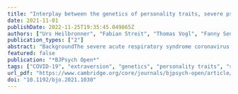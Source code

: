 ```yaml
---
title: "Interplay between the genetics of personality traits, severe psychiatric disorders and COVID-19 host genetics in the susceptibility to SARS-CoV-2 infection"
date: 2021-11-01
publishDate: 2022-11-25T19:35:45.049865Z
authors: ["Urs Heilbronner", "Fabian Streit", "Thomas Vogl", "Fanny Senner", "Sabrina K. Schaupp", "Daniela Reich-Erkelenz", "Sergi Papiol", "Mojtaba Oraki Kohshour", "Farahnaz Klöhn-Saghatolislam", "Janos L. Kalman", "Maria Heilbronner", "Katrin Gade", "Ashley L. Comes", "Monika Budde", "Till F. M. Andlauer", "Heike Anderson-Schmidt", "Kristina Adorjan", "Til Stürmer", "Adrian Loerbroks", "Manfred Amelang", "Eric Poisel", "Jerome Foo", "Stefanie Heilmann-Heimbach", "Andreas J. Forstner", "Franziska Degenhardt", "Jörg Zimmermann", "Jens Wiltfang", "Martin von Hagen", "Carsten Spitzer", "Max Schmauss", "Eva Reininghaus", "Jens Reimer", "Carsten Konrad", "Georg Juckel", "Fabian U. Lang", "Markus Jäger", "Christian Figge", "Andreas J. Fallgatter", "Detlef E. Dietrich", "Udo Dannlowski", "Bernhardt T. Baune", "Volker Arolt", "Ion-George Anghelescu", "Markus M. Nöthen", "Stephanie H. Witt", "Ole A. Andreassen", "Chi-Hua Chen", "Peter Falkai", "Marcella Rietschel", "Thomas G. Schulze", "Eva C. Schulte"]
publication_types: ["2"]
abstract: "BackgroundThe severe acute respiratory syndrome coronavirus 2 (SARS-CoV-2) pandemic, with its impact on our way of life, is affecting our experiences and mental health. Notably, individuals with mental disorders have been reported to have a higher risk of contracting SARS-CoV-2. Personality traits could represent an important determinant of preventative health behaviour and, therefore, the risk of contracting the virus.AimsWe examined overlapping genetic underpinnings between major psychiatric disorders, personality traits and susceptibility to SARS-CoV-2 infection.MethodLinkage disequilibrium score regression was used to explore the genetic correlations of coronavirus disease 2019 (COVID-19) susceptibility with psychiatric disorders and personality traits based on data from the largest available respective genome-wide association studies (GWAS). In two cohorts (the PsyCourse (n = 1346) and the HeiDE (n = 3266) study), polygenic risk scores were used to analyse if a genetic association between, psychiatric disorders, personality traits and COVID-19 susceptibility exists in individual-level data.ResultsWe observed no significant genetic correlations of COVID-19 susceptibility with psychiatric disorders. For personality traits, there was a significant genetic correlation for COVID-19 susceptibility with extraversion (P = 1.47 × 10−5; genetic correlation 0.284). Yet, this was not reflected in individual-level data from the PsyCourse and HeiDE studies.ConclusionsWe identified no significant correlation between genetic risk factors for severe psychiatric disorders and genetic risk for COVID-19 susceptibility. Among the personality traits, extraversion showed evidence for a positive genetic association with COVID-19 susceptibility, in one but not in another setting. Overall, these findings highlight a complex contribution of genetic and non-genetic components in the interaction between COVID-19 susceptibility and personality traits or mental disorders."
featured: false
publication: "*BJPsych Open*"
tags: ["COVID-19", "extraversion", "genetics", "personality traits", "severe mental disorders"]
url_pdf: "https://www.cambridge.org/core/journals/bjpsych-open/article/interplay-between-the-genetics-of-personality-traits-severe-psychiatric-disorders-and-covid19-host-genetics-in-the-susceptibility-to-sarscov2-infection/95D09C1BBA29302FB931C19A84C86D27#"
doi: "10.1192/bjo.2021.1030"
---
```


